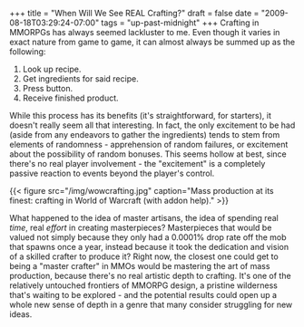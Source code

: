+++
title = "When Will We See REAL Crafting?"
draft = false
date = "2009-08-18T03:29:24-07:00"
tags = "up-past-midnight"
+++
Crafting in MMORPGs has always seemed lackluster to me. Even though it varies in exact nature from game to game, it can almost always be summed up as the following:

 1. Look up recipe.
 2. Get ingredients for said recipe.
 3. Press button.
 4. Receive finished product.

While this process has its benefits (it's straightforward, for starters), it doesn't really seem all that interesting. In fact, the only excitement to be had (aside from any endeavors to gather the ingredients) tends to stem from elements of randomness - apprehension of random failures, or excitement about the possibility of random bonuses. This seems hollow at best, since there's no real player involvement - the "excitement" is a completely passive reaction to events beyond the player's control.

{{< figure src="/img/wowcrafting.jpg" caption="Mass production at its finest: crafting in World of Warcraft (with addon help)." >}}

What happened to the idea of master artisans, the idea of spending real *time*, real *effort* in creating masterpieces? Masterpieces that would be valued not simply because they only had a 0.0001% drop rate off the mob that spawns once a year, instead because it took the dedication and vision of a skilled crafter to produce it? Right now, the closest one could get to being a "master crafter" in MMOs would be mastering the art of mass production, because there's no real artistic depth to crafting. It's one of the relatively untouched frontiers of MMORPG design, a pristine wilderness that's waiting to be explored - and the potential results could open up a whole new sense of depth in a genre that many consider struggling for new ideas.
